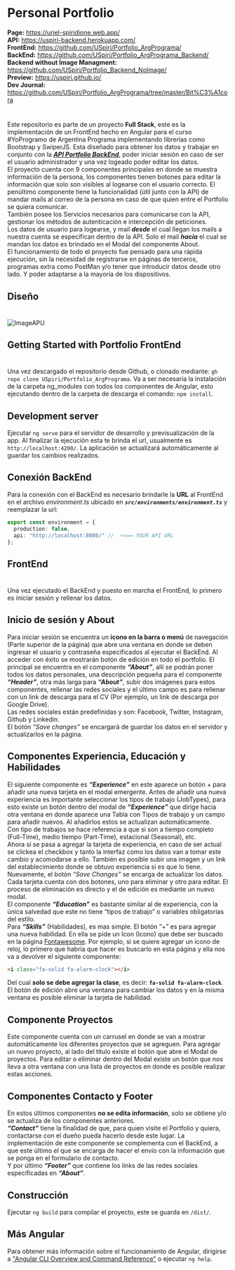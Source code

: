 # **Personal Portfolio**
**Page:** https://uriel-spiridione.web.app/  
**API:** https://uspiri-backend.herokuapp.com/  
**FrontEnd:** https://github.com/USpiri/Portfolio_ArgPrograma/  
**BackEnd:** https://github.com/USpiri/Portfolio_ArgPrograma_Backend/  
**Backend without Image Managment:** https://github.com/USpiri/Portfolio_Backend_NoImage/  
**Preview:** https://uspiri.github.io/  
**Dev Journal:** https://github.com/USpiri/Portfolio_ArgPrograma/tree/master/Bit%C3%A1cora  
#

Este repositorio es parte de un proyecto **Full Stack**, este es la implementación de un FrontEnd hecho en Angular para el curso #YoProgramo de Argentina Programa implementando librerías como Bootstrap y SwiperJS. Esta diseñado para obtener los datos y trabajar en conjunto con la [***API Portfolio BackEnd***](https://github.com/USpiri/Portfolio_ArgPrograma_Backend/), poder iniciar sesión en caso de ser el usuario administrador y una vez logeado poder editar los datos.  
El proyecto cuenta con 9 componentes principales en donde se muestra información de la persona, los componentes tienen botones para editar la información que solo son visibles al logearse con el usuario correcto. El penúltimo componente tiene la funcionalidad (útil junto con la API) de mandar mails al correo de la persona en caso de que quien entre el Portfolio se quiera comunicar.  
También posee los Servicios necesarios para comunicarse con la API, gestionar los métodos de autenticación e intercepción de peticiones.  
Los datos de usuario para logearse, y mail ***desde*** el cual llegan los mails a nuestra cuenta se especifican dentro de la API. Solo el mail ***hacia*** el cual se mandan los datos es brindado en el Modal del componente About.  
El funcionamiento de todo el proyecto fue pensado para una rápida ejecución, sin la necesidad de registrarse en páginas de terceros, programas extra como PostMan y/o tener que introducir datos desde otro lado. Y poder adaptarse a la mayoría de los dispositivos.  

## **Diseño**  
#

![ImageAPU](/Bit%C3%A1cora/resources/uspiri.github.io.png)  

## **Getting Started with Portfolio FrontEnd**  
#

Una vez descargado el repositorio desde Github, o clonado mediante:
`gh repo clone USpiri/Portfolio_ArgPrograma`. Va a ser necesaria la instalación de la carpeta ng_modules con todos los componentes de Angular, esto ejecutando dentro de la carpeta de descarga el comando: `npm install`.

## Development server

Ejecutar `ng serve` para el servidor de desarrollo y previsualización de la app. Al finalizar la ejecución esta te brinda el url, usualmente es `http://localhost:4200/`. La aplicación se actualizará automáticamente al guardar los cambios realizados.  

## Conexión BackEnd

Para la conexión con el BackEnd es necesario brindarle la **URL** al FrontEnd en el archivo *environment.ts* ubicado en ***``src/environments/environment.ts``*** y reemplazar la url:
```typescript
export const environment = {
  production: false,
  api: "http://localhost:8080/" //  <<== YOUR API URL
};
```  

## **FrontEnd**
#

Una vez ejecutado el BackEnd y puesto en marcha el FrontEnd, lo primero es iniciar sesión y rellenar los datos.  

## Inicio de sesión y About

Para iniciar sesión se encuentra un **icono en la barra o menú** de navegación (Parte superior de la página) que abre una ventana en donde se deben ingresar el usuario y contraseña especificados al ejecutar el BackEnd. Al acceder con éxito se mostrarán botón de edición en todo el portfolio. El principal se encuentra en el componente ***“About”***, allí se podrán poner todos los datos personales, una descripción pequeña para el componente ***“Header”***, otra más larga para ***“About”***, subir dos imágenes para estos componentes, rellenar las redes sociales y el último campo es para rellenar con un link de descarga para el CV (Por ejemplo, un link de descarga por Google Drive).  
Las redes sociales están predefinidas y son: Facebook, Twitter, Instagram, Github y Linkedin.  
El botón *“Save changes”* se encargará de guardar los datos en el servidor y actualizarlos en la página.  

## Componentes Experiencia, Educación y Habilidades

El siguiente componente es ***“Experience”*** en este aparece un botón + para añadir una nueva tarjeta en el modal emergente. Antes de añadir una nueva experiencia es importante seleccionar los tipos de trabajo (JobTypes), para esto existe un botón dentro del modal de ***“Experience”*** que dirige hacia otra ventana en donde aparece una Tabla con Tipos de trabajo y un campo para añadir nuevos. Al añadirlos estos se actualizan automáticamente.  
Con tipo de trabajos se hace referencia a que si son a tiempo completo (Full-Time), medio tiempo (Part-Time), estacional (Seasonal), etc.  
Ahora sí se pasa a agregar la tarjeta de experiencia, en caso de ser actual se clickea el checkbox y tanto la interfaz como los datos van a tomar este cambio y acomodarse a ello. También es posible subir una imagen y un link del establecimiento donde se obtuvo experiencia si es que lo tiene. Nuevamente, el botón *“Save Changes”* se encarga de actualizar los datos. 
Cada tarjeta cuenta con dos botones, uno para eliminar y otro para editar. El proceso de eliminación es directo y el de edición es mediante un nuevo modal.  
El componente ***“Education”*** es bastante similar al de experiencia, con la única salvedad que este no tiene “tipos de trabajo” o variables obligatorias del estilo.  
Para ***“Skills”*** (Habilidades), es mas simple. El botón “+” es para agregar una nueva habilidad. En ella se pide un Icon (Icono) que debe ser buscado en la página [Fontawesome](https://fontawesome.com/). Por ejemplo, si se quiere agregar un icono de reloj, lo primero que habría que hacer es buscarlo en esta página y ella nos va a devolver el siguiente componente:  

```html
<i class="fa-solid fa-alarm-clock"></i>
```  

Del cual **solo se debe agregar la clase**, es decir: **`fa-solid fa-alarm-clock`**.  
El botón de edición abre una ventana para cambiar los datos y en la misma ventana es posible eliminar la tarjeta de habilidad.  

## Componente Proyectos  

Este componente cuenta con un carrusel en donde se van a mostrar automáticamente los diferentes proyectos que se agreguen. Para agregar un nuevo proyecto, al lado del título existe el botón que abre el Modal de proyectos. Para editar o eliminar dentro del Modal existe un botón que nos lleva a otra ventana con una lista de proyectos en donde es posible realizar estas acciones.  

## Componentes Contacto y Footer

En estos últimos componentes **no se edita información**, solo se obtiene y/o se actualiza de los componentes anteriores.  
***“Contact”*** tiene la finalidad de que, para quien visite el Portfolio y quiera, contactarse con el dueño pueda hacerlo desde este lugar. La implementación de este componente se complementa con el BackEnd, a que este último el que se encarga de hacer el envío con la información que se ponga en el formulario de contacto.  
Y por último ***“Footer”*** que contiene los links de las redes sociales especificadas en ***“About”***.

## Construcción

Ejecutar `ng build` para compilar el proyecto, este se guarda en `/dist/`.

## Más Angular  

Para obtener más información sobre el funcionamiento de Angular, dirigirse a ["Angular CLI Overview and Command Reference"](https://angular.io/cli) o ejecutar `ng help`.